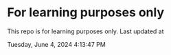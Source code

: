 # For learning purposes only
This repo is for learning purposes only.
Last updated at

Tuesday, June 4, 2024 4:13:47 PM

